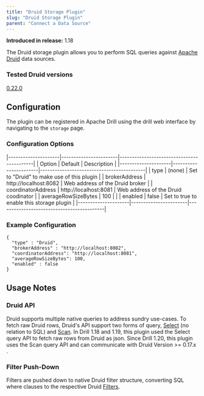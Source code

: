 ```yaml
---
title: "Druid Storage Plugin"
slug: "Druid Storage Plugin"
parent: "Connect a Data Source"
---
```


**Introduced in release:** 1.18

The Druid storage plugin allows you to perform SQL queries against [Apache Druid](https://druid.apache.org/) data sources.

### Tested Druid versions

[0.22.0](https://github.com/apache/druid/releases/tag/druid-0.22.0)

## Configuration

The plugin can be registered in Apache Drill using the drill web interface by navigating to the ```storage``` page.  

### Configuration Options

|---------------------|-----------------------|-------------------------------------------|
| Option              | Default               | Description                               |
|---------------------|-----------------------|-------------------------------------------|
| type                | (none)                | Set to "Druid" to make use of this plugin |
| brokerAddress       | http://localhost:8082 | Web address of the Druid broker           |
| coordinatorAddress  | http://localhost:8081 | Web address of the Druid coodinator       |
| averageRowSizeBytes | 100                   |                                           |
| enabled             | false                 | Set to true to enable this storage plugin |
|---------------------|-----------------------|-------------------------------------------|

### Example Configuration

    {
      "type" : "Druid",
      "brokerAddress" : "http://localhost:8082",
      "coordinatorAddress": "http://localhost:8081",
      "averageRowSizeBytes": 100,
      "enabled" : false
    }

## Usage Notes

### Druid API

Druid supports multiple native queries to address sundry use-cases. To fetch raw Druid rows, Druid's API support two forms of query, [Select](https://Druid.apache.org/docs/latest/querying/select-query.html) (no relation to SQL) and [Scan](https://Druid.apache.org/docs/latest/querying/scan-query.html). In Drill 1.18 and 1.19, this plugin used the Select query API to fetch raw rows from Druid as json. Since Drill 1.20, this plugin uses the Scan query API and can communicate with Druid Version >= 0.17.x .

### Filter Push-Down

Filters are pushed down to native Druid filter structure, converting SQL where clauses to the respective Druid [Filters](https://Druid.apache.org/docs/latest/querying/filters.html).

